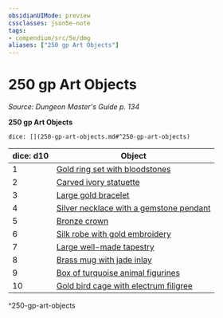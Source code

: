 ```yaml
---
obsidianUIMode: preview
cssclasses: json5e-note
tags:
- compendium/src/5e/dmg
aliases: ["250 gp Art Objects"]
---
```

# 250 gp Art Objects
*Source: Dungeon Master's Guide p. 134* 

**250 gp Art Objects**

`dice: [](250-gp-art-objects.md#^250-gp-art-objects)`

| dice: d10 | Object |
|-----------|--------|
| 1 | [Gold ring set with bloodstones](/3-Mechanics/CLI/items/gold-ring-set-with-bloodstones.md) |
| 2 | [Carved ivory statuette](/3-Mechanics/CLI/items/carved-ivory-statuette.md) |
| 3 | [Large gold bracelet](/3-Mechanics/CLI/items/large-gold-bracelet.md) |
| 4 | [Silver necklace with a gemstone pendant](/3-Mechanics/CLI/items/silver-necklace-with-a-gemstone-pendant.md) |
| 5 | [Bronze crown](/3-Mechanics/CLI/items/bronze-crown.md) |
| 6 | [Silk robe with gold embroidery](/3-Mechanics/CLI/items/silk-robe-with-gold-embroidery.md) |
| 7 | [Large well-made tapestry](/3-Mechanics/CLI/items/large-well-made-tapestry.md) |
| 8 | [Brass mug with jade inlay](/3-Mechanics/CLI/items/brass-mug-with-jade-inlay.md) |
| 9 | [Box of turquoise animal figurines](/3-Mechanics/CLI/items/box-of-turquoise-animal-figurines.md) |
| 10 | [Gold bird cage with electrum filigree](/3-Mechanics/CLI/items/gold-bird-cage-with-electrum-filigree.md) |
^250-gp-art-objects